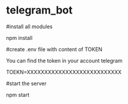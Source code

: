 # telegram_bot

#install all modules

npm install

#create .env file with content of TOKEN 

You can find the token in your account telegram 

TOEKN=XXXXXXXXXXXXXXXXXXXXXXXXXXX

#start the server 

npm start

